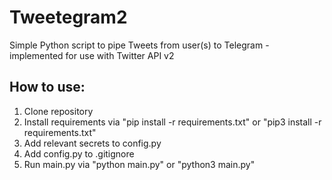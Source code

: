 # Tweetegram2
Simple Python script to pipe Tweets from user(s) to Telegram - implemented for use with Twitter API v2

## How to use:
1. Clone repository
2. Install requirements via "pip install -r requirements.txt" or "pip3 install -r requirements.txt"
3. Add relevant secrets to config.py
4. Add config.py to .gitignore
5. Run main.py via "python main.py" or "python3 main.py"
